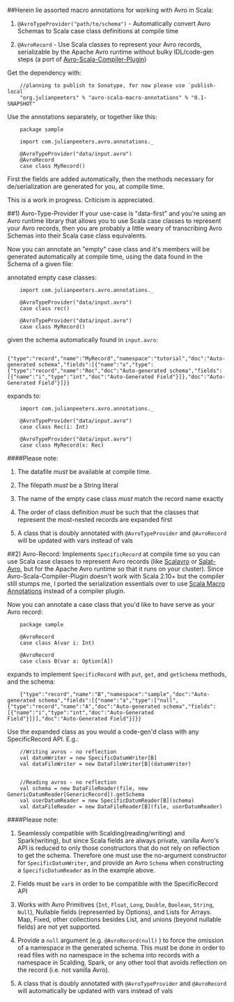 ##Herein lie assorted macro annotations for working with Avro in Scala:

1) `@AvroTypeProvider("path/to/schema")` - Automatically convert Avro Schemas to Scala case class definitions at compile time


2) `@AvroRecord` - Use Scala classes to represent your Avro records, serializable by the Apache Avro runtime without bulky IDL/code-gen steps (a port of [Avro-Scala-Compiler-Plugin](https://code.google.com/p/avro-scala-compiler-plugin/))

Get the dependency with:

        //planning to publish to Sonatype, for now please use `publish-local`
        "org.julianpeeters" % "avro-scala-macro-annotations" % "0.1-SNAPSHOT"

Use the annotations separately, or together like this:

        package sample
        
        import com.julianpeeters.avro.annotations._
         
        @AvroTypeProvider("data/input.avro")
        @AvroRecord
        case class MyRecord()


First the fields are added automatically, then the methods necessary for de/serialization are generated for you, at compile time.

This is a work in progress. Criticism is appreciated.


##1) Avro-Type-Provider
If your use-case is "data-first" and you're using an Avro runtime library that allows you to use Scala case classes to represent your Avro records, then you are probably a little weary of transcribing Avro Schemas into their Scala case class equivalents. 

Now you can annotate an "empty" case class and it's members will be generated automatically at compile time, using the data found in the Schema of a given file:
 
  annotated empty case classes:


        import com.julianpeeters.avro.annotations._

        @AvroTypeProvider("data/input.avro")
        case class rec()
         
        @AvroTypeProvider("data/input.avro")
        case class MyRecord()


  given the schema automatically found in `input.avro`:
        

        {"type":"record","name":"MyRecord","namespace":"tutorial","doc":"Auto-generated schema","fields":[{"name":"x","type":{"type":"record","name":"Rec","doc":"Auto-generated schema","fields":[{"name":"i","type":"int","doc":"Auto-Generated Field"}]},"doc":"Auto-Generated Field"}]}}


  expands to:

        import com.julianpeeters.avro.annotations._

        @AvroTypeProvider("data/input.avro")
        case class Rec(i: Int)
         
        @AvroTypeProvider("data/input.avro")
        case class MyRecord(x: Rec)


####Please note:
1) The datafile *must* be available at compile time.

2) The filepath *must* be a String literal

3) The name of the empty case class *must* match the record name exactly 

4) The order of class definition *must* be such that the classes that represent the most-nested records are expanded first

5) A class that is doubly annotated with `@AvroTypeProvider` and `@AvroRecord` will be updated with vars instead of vals

##2) Avro-Record: 
Implements `SpecificRecord` at compile time so you can use Scala case classes to represent Avro records (like [Scalavro](https://github.com/GenslerAppsPod/scalavro) or [Salat-Avro](https://github.com/julianpeeters/salat-avro/tree/master), but for the Apache Avro runtime so that it runs on your cluster). Since Avro-Scala-Compiler-Plugin doesn't work with Scala 2.10+ but the compiler still stumps me, I ported the serialization essentials over to use [Scala Macro Annotations](http://docs.scala-lang.org/overviews/macros/annotations.html) instead of a compiler plugin. 

Now you can annotate a case class that you'd like to have serve as your Avro record:

        package sample

        @AvroRecord
        case class A(var i: Int)

        @AvroRecord
        case class B(var a: Option[A])


  expands to implement `SpecificRecord` with `put`, `get`, and `getSchema` methods, and the schema:

        {"type":"record","name":"B","namespace":"sample","doc":"Auto-generated schema","fields":[{"name":"a","type":["null",{"type":"record","name":"A","doc":"Auto-generated schema","fields":[{"name":"i","type":"int","doc":"Auto-Generated Field"}]}],"doc":"Auto-Generated Field"}]}}


Use the expanded class as you would a code-gen'd class with any SpecificRecord API. E.g.:


        //Writing avros - no reflection
        val datumWriter = new SpecificDatumWriter[B]
        val dataFileWriter = new DataFileWriter[B](datumWriter)


        //Reading avros - no reflection
        val schema = new DataFileReader(file, new GenericDatumReader[GenericRecord]).getSchema 
        val userDatumReader = new SpecificDatumReader[B](schema)
        val dataFileReader = new DataFileReader[B](file, userDatumReader)


####Please note:
1) Seamlessly compatible with Scalding(reading/writing) and Spark(writing), but since Scala fields are always private, vanilla Avro's API is reduced to only those constructors that do not rely on reflection to get the schema. Therefore one must use the no-argument constructor for `SpecificDatumWriter`, and provide an Avro `Schema` when constructing a `SpecificDatumReader` as in the example above.

2) Fields must be `var`s in order to be compatible with the SpecificRecord API

3) Works with Avro Primitives (`Int`, `Float`, `Long`, `Double`, `Boolean`, `String`, `Null`), Nullable fields (represented by Options), and Lists for Arrays. Map, Fixed, other collections besides List, and unions (beyond nullable fields) are not yet supported.

4) Provide a `null` argument (e.g. `@AvroRecord(null)` ) to force the omission of a namespace in the generated schema. This must be done in order to read files with no namespace in the schema into records with a namespace in Scalding, Spark, or any other tool that avoids reflection on the record (i.e. not vanilla Avro).

5) A class that is doubly annotated with `@AvroTypeProvider` and `@AvroRecord` will automatically be updated with vars instead of vals
